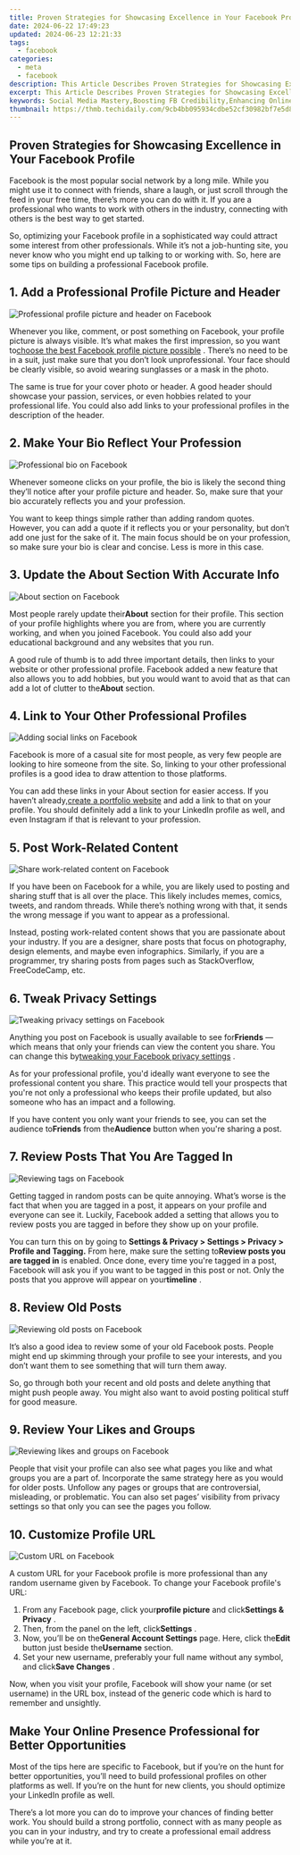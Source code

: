 ```yaml
---
title: Proven Strategies for Showcasing Excellence in Your Facebook Profile
date: 2024-06-22 17:49:23
updated: 2024-06-23 12:21:33
tags:
  - facebook
categories:
  - meta
  - facebook
description: This Article Describes Proven Strategies for Showcasing Excellence in Your Facebook Profile
excerpt: This Article Describes Proven Strategies for Showcasing Excellence in Your Facebook Profile
keywords: Social Media Mastery,Boosting FB Credibility,Enhancing Online Presence,Elevating Brand Image,Improving Engagement Rate,Showcasing Excellence,Proven Marketing Strategies
thumbnail: https://thmb.techidaily.com/9cb4bb095934cdbe52cf30982bf7e5d8440404211e93965b72d3f210e8935545.jpg
---
```


## Proven Strategies for Showcasing Excellence in Your Facebook Profile

 Facebook is the most popular social network by a long mile. While you might use it to connect with friends, share a laugh, or just scroll through the feed in your free time, there’s more you can do with it. If you are a professional who wants to work with others in the industry, connecting with others is the best way to get started.

 So, optimizing your Facebook profile in a sophisticated way could attract some interest from other professionals. While it’s not a job-hunting site, you never know who you might end up talking to or working with. So, here are some tips on building a professional Facebook profile.

## 1\. Add a Professional Profile Picture and Header

![Professional profile picture and header on Facebook](https://static1.makeuseofimages.com/wordpress/wp-content/uploads/2022/12/professional-profile-picture-and-header-on-facebook.jpg)

 Whenever you like, comment, or post something on Facebook, your profile picture is always visible. It’s what makes the first impression, so you want to[choose the best Facebook profile picture possible](https://www.makeuseof.com/how-to-choose-the-facebook-profile-picture/) . There’s no need to be in a suit, just make sure that you don’t look unprofessional. Your face should be clearly visible, so avoid wearing sunglasses or a mask in the photo.

 The same is true for your cover photo or header. A good header should showcase your passion, services, or even hobbies related to your professional life. You could also add links to your professional profiles in the description of the header.

## 2\. Make Your Bio Reflect Your Profession

![Professional bio on Facebook](https://static1.makeuseofimages.com/wordpress/wp-content/uploads/2022/12/professional-bio-on-facebook-2.jpg)

 Whenever someone clicks on your profile, the bio is likely the second thing they’ll notice after your profile picture and header. So, make sure that your bio accurately reflects you and your profession.

 You want to keep things simple rather than adding random quotes. However, you can add a quote if it reflects you or your personality, but don’t add one just for the sake of it. The main focus should be on your profession, so make sure your bio is clear and concise. Less is more in this case.

## 3\. Update the About Section With Accurate Info

![About section on Facebook](https://static1.makeuseofimages.com/wordpress/wp-content/uploads/2022/12/info-in-about-section-on-facebook.jpg)

 Most people rarely update their**About** section for their profile. This section of your profile highlights where you are from, where you are currently working, and when you joined Facebook. You could also add your educational background and any websites that you run.

 A good rule of thumb is to add three important details, then links to your website or other professional profile. Facebook added a new feature that also allows you to add hobbies, but you would want to avoid that as that can add a lot of clutter to the**About** section.

## 4\. Link to Your Other Professional Profiles

![Adding social links on Facebook](https://static1.makeuseofimages.com/wordpress/wp-content/uploads/2022/12/adding-social-links-on-facebook.jpg)

 Facebook is more of a casual site for most people, as very few people are looking to hire someone from the site. So, linking to your other professional profiles is a good idea to draw attention to those platforms.

 You can add these links in your About section for easier access. If you haven’t already,[create a portfolio website](https://www.makeuseof.com/create-portfolio-website/) and add a link to that on your profile. You should definitely add a link to your LinkedIn profile as well, and even Instagram if that is relevant to your profession.

## 5\. Post Work-Related Content

![Share work-related content on Facebook](https://static1.makeuseofimages.com/wordpress/wp-content/uploads/2022/12/share-work-related-content-on-facebook.jpg)

 If you have been on Facebook for a while, you are likely used to posting and sharing stuff that is all over the place. This likely includes memes, comics, tweets, and random threads. While there’s nothing wrong with that, it sends the wrong message if you want to appear as a professional.

 Instead, posting work-related content shows that you are passionate about your industry. If you are a designer, share posts that focus on photography, design elements, and maybe even infographics. Similarly, if you are a programmer, try sharing posts from pages such as StackOverflow, FreeCodeCamp, etc.

## 6\. Tweak Privacy Settings

![Tweaking privacy settings on Facebook](https://static1.makeuseofimages.com/wordpress/wp-content/uploads/2022/12/tweaking-privacy-settings.jpg)

 Anything you post on Facebook is usually available to see for**Friends** —which means that only your friends can view the content you share. You can change this by[tweaking your Facebook privacy settings](http://www.makeuseof.com/tag/download-the-very-unofficial-facebook-privacy-guide/) .

 As for your professional profile, you'd ideally want everyone to see the professional content you share. This practice would tell your prospects that you're not only a professional who keeps their profile updated, but also someone who has an impact and a following.

 If you have content you only want your friends to see, you can set the audience to**Friends** from the**Audience** button when you're sharing a post.

## 7\. Review Posts That You Are Tagged In

![Reviewing tags on Facebook](https://static1.makeuseofimages.com/wordpress/wp-content/uploads/2022/12/review-tags-on-facebook.jpg)

 Getting tagged in random posts can be quite annoying. What’s worse is the fact that when you are tagged in a post, it appears on your profile and everyone can see it. Luckily, Facebook added a setting that allows you to review posts you are tagged in before they show up on your profile.

 You can turn this on by going to **Settings & Privacy > Settings > Privacy > Profile and Tagging.** From here, make sure the setting to**Review posts you are tagged in** is enabled. Once done, every time you're tagged in a post, Facebook will ask you if you want to be tagged in this post or not. Only the posts that you approve will appear on your**timeline** .

## 8\. Review Old Posts

![Reviewing old posts on Facebook](https://static1.makeuseofimages.com/wordpress/wp-content/uploads/2022/12/reviewing-old-posts-on-facebook.jpg)

 It’s also a good idea to review some of your old Facebook posts. People might end up skimming through your profile to see your interests, and you don’t want them to see something that will turn them away.

 So, go through both your recent and old posts and delete anything that might push people away. You might also want to avoid posting political stuff for good measure.

## 9\. Review Your Likes and Groups

![Reviewing likes and groups on Facebook](https://static1.makeuseofimages.com/wordpress/wp-content/uploads/2022/12/reviewing-likes-and-groups-on-facebook.jpg)

 People that visit your profile can also see what pages you like and what groups you are a part of. Incorporate the same strategy here as you would for older posts. Unfollow any pages or groups that are controversial, misleading, or problematic. You can also set pages’ visibility from privacy settings so that only you can see the pages you follow.

## 10\. Customize Profile URL

![Custom URL on Facebook](https://static1.makeuseofimages.com/wordpress/wp-content/uploads/2022/12/custom-url-on-facebook.jpg)

 A custom URL for your Facebook profile is more professional than any random username given by Facebook. To change your Facebook profile's URL:

1. From any Facebook page, click your**profile picture** and click**Settings & Privacy** .
2. Then, from the panel on the left, click**Settings** .
3. Now, you’ll be on the**General Account Settings** page. Here, click the**Edit** button just beside the**Username** section.
4. Set your new username, preferably your full name without any symbol, and click**Save Changes** .

 Now, when you visit your profile, Facebook will show your name (or set username) in the URL box, instead of the generic code which is hard to remember and unsightly.

## Make Your Online Presence Professional for Better Opportunities

 Most of the tips here are specific to Facebook, but if you’re on the hunt for better opportunities, you’ll need to build professional profiles on other platforms as well. If you’re on the hunt for new clients, you should optimize your LinkedIn profile as well.

 There’s a lot more you can do to improve your chances of finding better work. You should build a strong portfolio, connect with as many people as you can in your industry, and try to create a professional email address while you’re at it.


<ins class="adsbygoogle"
     style="display:block"
     data-ad-format="autorelaxed"
     data-ad-client="ca-pub-7571918770474297"
     data-ad-slot="1223367746"></ins>



<ins class="adsbygoogle"
     style="display:block"
     data-ad-client="ca-pub-7571918770474297"
     data-ad-slot="8358498916"
     data-ad-format="auto"
     data-full-width-responsive="true"></ins>
